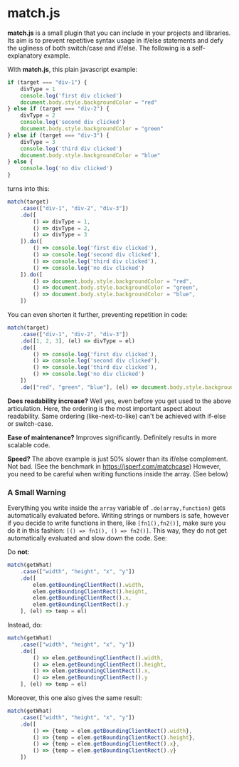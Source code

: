 # match.js
**match.js** is a small plugin that you can include in your projects and libraries. Its aim is to prevent repetitive syntax usage in if/else statements and defy the ugliness of both switch/case and if/else. The following is a self-explanatory example.

With **match.js**, this plain javascript example:
```js
if (target === "div-1") {
    divType = 1
    console.log('first div clicked')
    document.body.style.backgroundColor = "red"
} else if (target === "div-2") {
    divType = 2
    console.log('second div clicked')
    document.body.style.backgroundColor = "green"
} else if (target === "div-3") {
    divType = 3
    console.log('third div clicked')
    document.body.style.backgroundColor = "blue"
} else {
    console.log('no div clicked')
}
```
turns into this:
```js
match(target)
    .case(["div-1", "div-2", "div-3"])
    .do([
        () => divType = 1,
        () => divType = 2,
        () => divType = 3
    ]).do([
        () => console.log('first div clicked'),
        () => console.log('second div clicked'),
        () => console.log('third div clicked'),
        () => console.log('no div clicked')
    ]).do([
        () => document.body.style.backgroundColor = "red",
        () => document.body.style.backgroundColor = "green",
        () => document.body.style.backgroundColor = "blue",
    ])
```
You can even shorten it further, preventing repetition in code:
```js
match(target)
    .case(["div-1", "div-2", "div-3"])
    .do([1, 2, 3], (el) => divType = el)
    .do([
        () => console.log('first div clicked'),
        () => console.log('second div clicked'),
        () => console.log('third div clicked'),
        () => console.log('no div clicked')
    ])
    .do(["red", "green", "blue"], (el) => document.body.style.backgroundColor = el)
```

**Does readability increase?** Well yes, even before you get used to the above articulation. Here, the ordering is the most important aspect about readability. Same ordering (like-next-to-like) can't be achieved with if-else or switch-case.

**Ease of maintenance?** Improves significantly. Definitely results in more scalable code.

**Speed?** The above example is just 50% slower than its if/else complement. Not bad. (See the benchmark in https://jsperf.com/matchcase) However, you need to be careful when writing functions inside the array. (See below)

### A Small Warning
Everything you write inside the `array` variable of `.do(array,function)` gets automatically evaluated before. Writing strings or numbers is safe, however if you decide to write functions in there, like `[fn1(),fn2()]`, make sure you do it in this fashion: `[() => fn1(), () => fn2()]`. This way, they do not get automatically evaluated and slow down the code. See:

Do **not**:
```js
match(getWhat)
    .case(["width", "height", "x", "y"])
    .do([
        elem.getBoundingClientRect().width,
        elem.getBoundingClientRect().height,
        elem.getBoundingClientRect().x,
        elem.getBoundingClientRect().y
    ], (el) => temp = el)
```
Instead, do:
```js
match(getWhat)
    .case(["width", "height", "x", "y"])
    .do([
        () => elem.getBoundingClientRect().width,
        () => elem.getBoundingClientRect().height,
        () => elem.getBoundingClientRect().x,
        () => elem.getBoundingClientRect().y
    ], (el) => temp = el)
```
Moreover, this one also gives the same result:

```js
match(getWhat)
    .case(["width", "height", "x", "y"])
    .do([
        () => {temp = elem.getBoundingClientRect().width},
        () => {temp = elem.getBoundingClientRect().height},
        () => {temp = elem.getBoundingClientRect().x},
        () => {temp = elem.getBoundingClientRect().y}
    ])
```